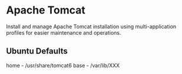 # Apache Tomcat 

Install and manage Apache Tomcat installation using multi-application profiles for easier maintenance and operations.


## Ubuntu Defaults

home - /usr/share/tomcat6
base - /var/lib/XXX

